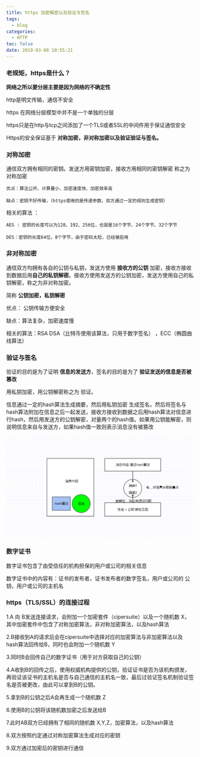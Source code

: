 ```yaml
---
title: https 加密解密以及验证与签名
tags:
  - blog
categories:
  - HTTP
toc: false
date: 2019-03-08 10:55:21
---
```


### 老规矩，https是什么？

**网络之所以要分层主要是因为网络的不确定性**

http是明文传输，通信不安全

https 在网络分层模型中并不是一个单独的分层

https只是在http与tcp之间添加了一个TLS或者SSL的中间件用于保证通信安全


Https的安全保证基于 **对称加密，非对称加密以及验证验证与签名。**

### 对称加密

通信双方拥有相同的密钥。发送方用密钥加密，接收方用相同的密钥解密 称之为 对称加密

```
优点：算法公开、计算量小、加密速度快、加密效率高

缺点：密钥不好传输，（https使用的是传递参数，双方通过一定的规则生成密钥）
```
<!-- more -->

相关的算法 ： 

```	
AES : 密钥的长度可以为128、192、256位，也就是16个字节、24个字节、32个字节

DES：密钥的长度64位，8个字节，由于密码太短，已经被启用
```

### 非对称加密

通信双方均拥有各自的公钥与私钥，发送方使用 **接收方的公钥** 加密，接收方接收到数据后用**自己的私钥解密**。接收方使用发送方的公钥加密，发送方使用自己的私钥解密，称之为非对称加密。

简称 **公钥加密，私钥解密**

优点： 公钥传输方便安全

缺点：算法复杂，加密速度慢

相关的算法：RSA DSA（比特币使用该算法，只用于数字签名） ，ECC（椭圆曲线算法）


### 验证与签名

验证的目的是为了证明 **信息的发送方**，签名的目的是为了 **验证发送的信息是否被篡改**

用私钥加密，用公钥解密称之为 验证。

信息通过一定的hash算法生成摘要，然后用私钥加密 生成签名，然后将签名与hash算法附加在信息之后一起发送，接收方接收到数据之后用hash算法对信息进行hash，然后用发送方的公钥解密，对量两个的hash值。如果用公钥能解密，则说明信息来自与发送方，如果hash值一致则表示消息没有被篡改

![image.png](/images/2019/03/08/7e0a4a60-4155-11e9-a650-ffecf938c9ad.png)

### 数字证书

数字证书包含了由受信任的机构担保的用户或公司的相关信息

数字证书中的内容有：证书的发布者，证书发布者的数字签名，用户或公司的 公钥，用户或公司的主机名

### https（TLS/SSL）的连接过程

1.A 向 B发送连接请求，会附加一个加密套件（cipersuite）以及一个随机数 X，其中加密套件中包含了对称加密算法，非对称加密算法，以及hash算法

2.B接收到A的请求后会在cipersuite中选择对应的加密算法与非加密算法以及hash算法回传给B，同时也会附加一个随机数 Y

3.同时B会回传自己的数字证书（用于对方获取自己的公钥）

4.A收到B的回传之后，使用权威机构提供的公钥，验证证书是否为该机构颁发，再验证该证书的主机名是否与自己通信的主机名一致，最后过验证签名机制验证签名是否被更改，由此可以拿到B的公钥。

5.拿到B的公钥之后A会再生成一个随机数 Z

6.使用B的公钥将该随机数加密之后发送给B

7.此时AB双方已经拥有了相同的随机数 X,Y,Z，加密算法，以及hash算法

8.双方按照约定通过对称加密算法生成对应的密钥

9.双方通过加密后的密钥进行通信